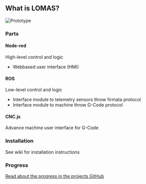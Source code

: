 ## What is LOMAS?
![Prototype](/images/Bild1.png)

### Parts
#### Node-red 
High-level control and logic
* Webbased user interface (HMI)

#### ROS
Low-level control and logic
* Interface module to telemetry sensors throw firmata protocol
* Interface module to machine throw G-Code protocol

#### CNC.js
Advance machine user interface for G-Code

### Installation
See wiki for installation instructions

### Progress

[Read about the progress in the projects GitHub](blog/blog.md)

